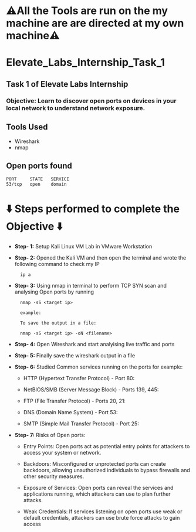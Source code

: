 # ⚠️All the Tools are run on the my machine are are directed at my own machine⚠️
# Elevate_Labs_Internship_Task_1
## Task 1 of Elevate Labs Internship



### **Objective:** Learn to discover open ports on devices in your local network to understand network exposure.

## Tools Used
- Wireshark
- nmap

## Open ports found 
    
    PORT     STATE   SERVICE
    53/tcp   open    domain
# ⬇️ Steps performed to complete the Objective ⬇️


- **Step- 1:** Setup Kali Linux VM Lab in VMware Workstation

- **Step- 2:** Opened the Kali VM and then open the terminal and wrote the following command to check my IP

        ip a 

- **Step- 3:** Using nmap in terminal to perform TCP SYN scan and analysing Open ports by running

        nmap -sS <target ip>
  
        example:

        To save the output in a file:

        nmap -sS <target ip> -oN <filename>
        
        

- **Step- 4:**  Open Wireshark and start analyising live traffic and ports


- **Step- 5:** Finally save the wireshark output in a file


- **Step- 6:** Studied Common services running on the ports for example:

    - HTTP (Hypertext Transfer Protocol) - Port 80:

    - NetBIOS/SMB (Server Message Block) - Ports 139, 445:

    - FTP (File Transfer Protocol) - Ports 20, 21:

    - DNS (Domain Name System) - Port 53:

    - SMTP (Simple Mail Transfer Protocol) - Port 25:

- **Step- 7:** Risks of Open ports:

  - Entry Points: Open ports act as potential entry points for attackers to access your system or network.


  - Backdoors: Misconfigured or unprotected ports can create backdoors, allowing unauthorized individuals to bypass firewalls and other security measures.


  - Exposure of Services: Open ports can reveal the services and applications running, which attackers can use to plan further attacks.


  - Weak Credentials: If services listening on open ports use weak or default credentials, attackers can use brute force attacks to gain access



